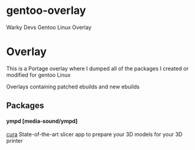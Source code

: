 # gentoo-overlay
Warky Devs Gentoo Linux Overlay

Overlay
=======

This is a Portage overlay where I dumped all of the packages I created or modified for gentoo Linux

Overlays containing patched ebuilds and new ebuilds

Packages
--------

#### ympd [media-sound/ympd]
[cura](https://ultimaker.com/software/ultimaker-cura) State-of-the-art slicer app to prepare your 3D models for your 3D printer